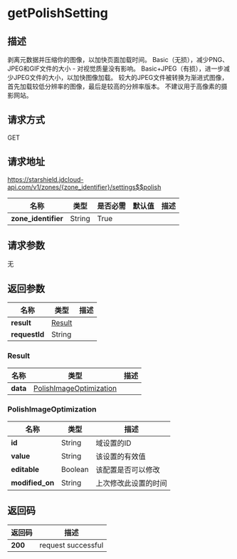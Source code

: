 # getPolishSetting


## 描述
剥离元数据并压缩你的图像，以加快页面加载时间。
Basic（无损），减少PNG、JPEG和GIF文件的大小 - 对视觉质量没有影响。
Basic+JPEG（有损），进一步减少JPEG文件的大小，以加快图像加载。
较大的JPEG文件被转换为渐进式图像，首先加载较低分辨率的图像，最后是较高的分辨率版本。
不建议用于高像素的摄影网站。


## 请求方式
GET

## 请求地址
https://starshield.jdcloud-api.com/v1/zones/{zone_identifier}/settings$$polish

|名称|类型|是否必需|默认值|描述|
|---|---|---|---|---|
|**zone_identifier**|String|True| | |

## 请求参数
无


## 返回参数
|名称|类型|描述|
|---|---|---|
|**result**|[Result](#result)| |
|**requestId**|String| |

### <div id="Result">Result</div>
|名称|类型|描述|
|---|---|---|
|**data**|[PolishImageOptimization](#polishimageoptimization)| |
### <div id="PolishImageOptimization">PolishImageOptimization</div>
|名称|类型|描述|
|---|---|---|
|**id**|String|域设置的ID|
|**value**|String|该设置的有效值|
|**editable**|Boolean|该配置是否可以修改|
|**modified_on**|String|上次修改此设置的时间|

## 返回码
|返回码|描述|
|---|---|
|**200**|request successful|
